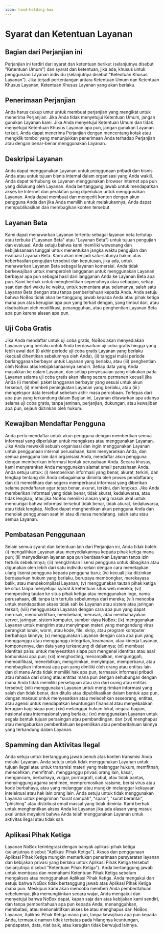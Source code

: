 ```yaml
---
icon: hand-holding-box
---
```


# Syarat dan Ketentuan Layanan

## **Bagian dari Perjanjian ini**

Perjanjian ini terdiri dari syarat dan ketentuan berikut (selanjutnya disebut "Ketentuan Umum") dan syarat dan ketentuan, jika ada, khusus untuk penggunaan Layanan individu (selanjutnya disebut "Ketentuan Khusus Layanan"). Jika terjadi pertentangan antara Ketentuan Umum dan Ketentuan Khusus Layanan, Ketentuan Khusus Layanan yang akan berlaku.

## **Penerimaan Perjanjian**

Anda harus cukup umur untuk membuat perjanjian yang mengikat untuk menerima Perjanjian. Jika Anda tidak menyetujui Ketentuan Umum, jangan gunakan Layanan kami. Jika Anda menyetujui Ketentuan Umum dan tidak menyetujui Ketentuan Khusus Layanan apa pun, jangan gunakan Layanan terkait. Anda dapat menerima Perjanjian dengan mencentang kotak atau mengklik tombol yang menunjukkan penerimaan Anda terhadap Perjanjian atau dengan benar-benar menggunakan Layanan.

## **Deskripsi Layanan**

Anda dapat menggunakan Layanan untuk penggunaan pribadi dan bisnis Anda atau untuk tujuan bisnis internal dalam organisasi yang Anda wakili. Anda dapat terhubung ke Layanan menggunakan browser Internet apa pun yang didukung oleh Layanan. Anda bertanggung jawab untuk mendapatkan akses ke Internet dan peralatan yang diperlukan untuk menggunakan Layanan. Anda dapat membuat dan mengedit konten dengan akun pengguna Anda dan jika Anda memilih untuk melakukannya, Anda dapat mempublikasikan dan membagikan konten tersebut.

## **Layanan Beta**

Kami dapat menawarkan Layanan tertentu sebagai layanan beta tertutup atau terbuka ("Layanan Beta" atau "Layanan Beta") untuk tujuan pengujian dan evaluasi. Anda setuju bahwa kami memiliki wewenang dan kebijaksanaan tunggal untuk menentukan jangka waktu pengujian dan evaluasi Layanan Beta. Kami akan menjadi satu-satunya hakim atas keberhasilan pengujian tersebut dan keputusan, jika ada, untuk menawarkan Layanan Beta sebagai layanan komersial. Anda tidak berkewajiban untuk memperoleh langganan untuk menggunakan Layanan berbayar apa pun sebagai hasil dari langganan Anda ke Layanan Beta apa pun. Kami berhak untuk menghentikan sepenuhnya atau sebagian, setiap saat dan dari waktu ke waktu, untuk sementara atau selamanya, salah satu Layanan Beta dengan atau tanpa pemberitahuan kepada Anda. Anda setuju bahwa NoBox tidak akan bertanggung jawab kepada Anda atau pihak ketiga mana pun atas kerugian apa pun yang terkait dengan, yang timbul dari, atau disebabkan oleh modifikasi, penangguhan, atau penghentian Layanan Beta apa pun karena alasan apa pun.

## **Uji Coba Gratis**

Jika Anda mendaftar untuk uji coba gratis, NoBox akan menyediakan Layanan yang berlaku untuk Anda berdasarkan uji coba gratis hingga yang lebih awal dari (i) akhir periode uji coba gratis Layanan yang berlaku (kecuali dihentikan sebelumnya oleh Anda), (ii) tanggal mulai periode berlangganan berbayar untuk Layanan yang berlaku, atau (iii) penghentian oleh NoBox atas kebijaksanaannya sendiri. Setiap data yang Anda masukkan ke dalam Layanan, dan setiap penyesuaian yang dilakukan pada Layanan selama uji coba gratis akan hilang secara permanen kecuali jika Anda (i) membeli paket langganan berbayar yang sesuai untuk akun tersebut, (ii) membeli peningkatan Layanan yang berlaku, atau (iii ) mengekspor data tersebut sebelum akhir masa percobaan. Terlepas dari apa pun yang terkandung dalam Bagian ini, Layanan ditawarkan apa adanya selama uji coba gratis, tanpa jaminan, perjanjian, dukungan, atau kewajiban apa pun, sejauh diizinkan oleh hukum.

## **Kewajiban Mendaftar Pengguna**

Anda perlu mendaftar untuk akun pengguna dengan memberikan semua informasi yang diperlukan untuk mengakses atau menggunakan Layanan. Jika Anda mewakili sebuah organisasi dan ingin menggunakan Layanan untuk penggunaan internal perusahaan, kami menyarankan Anda, dan semua pengguna lain dari organisasi Anda, mendaftar akun pengguna dengan memberikan informasi kontak perusahaan Anda. Secara khusus, kami menyarankan Anda menggunakan alamat email perusahaan Anda. Anda setuju untuk: (i) memberikan informasi yang benar, akurat, terkini, dan lengkap tentang diri Anda sebagaimana diminta oleh proses pendaftaran; dan (ii) memelihara dan segera memperbarui informasi yang diberikan selama pendaftaran agar tetap benar, akurat, terkini, dan lengkap. Jika Anda memberikan informasi yang tidak benar, tidak akurat, kedaluwarsa, atau tidak lengkap, atau jika NoBox memiliki alasan yang masuk akal untuk mencurigai bahwa informasi tersebut tidak benar, tidak akurat, kedaluwarsa, atau tidak lengkap, NoBox dapat menghentikan akun pengguna Anda dan menolak penggunaan saat ini atau di masa mendatang. salah satu atau semua Layanan.

## **Pembatasan Penggunaan**

Selain semua syarat dan ketentuan lain dari Perjanjian ini, Anda tidak boleh: (i) mengalihkan Layanan atau menyediakannya kepada pihak ketiga mana pun; (ii) menyediakan layanan apa pun berdasarkan Layanan tanpa izin tertulis sebelumnya; (iii) mengizinkan lisensi pengguna untuk dibagikan atau digunakan oleh lebih dari satu individu selain dengan cara menetapkan ulang lisensi pengguna kepada pengguna baru; (iv) kecuali jika diizinkan berdasarkan hukum yang berlaku, berupaya membongkar, merekayasa balik, atau mendekompilasi Layanan; (v) menggunakan tautan pihak ketiga ke situs tanpa menyetujui syarat & ketentuan situs web mereka; (vi) memposting tautan ke situs pihak ketiga atau menggunakan logo, nama perusahaan, dll. tanpa izin tertulis sebelumnya dari mereka; (vii) mencoba untuk mendapatkan akses tidak sah ke Layanan atau sistem atau jaringan terkait; (viii) menggunakan Layanan dengan cara apa pun yang dapat merusak, menonaktifkan, membebani, merusak, atau membahayakan server, jaringan, sistem komputer, sumber daya NoBox; (ix) menggunakan Layanan untuk mengirim atau menyimpan materi yang mengandung virus perangkat lunak, worm, atau kode, file, skrip, atau program komputer berbahaya lainnya; (x) menggunakan Layanan dengan cara apa pun yang mengganggu atau mengganggu integritas, keamanan, atau kinerja Layanan, komponennya, dan data yang terkandung di dalamnya; (xi) membuat identitas palsu untuk menyesatkan siapa pun mengenai identitas atau asal komunikasi apa pun; (xii) menghosting, menampilkan, mengunggah, memodifikasi, menerbitkan, mengirimkan, menyimpan, memperbarui, atau membagikan informasi apa pun yang dimiliki oleh orang atau entitas lain dan di mana Anda tidak memiliki hak apa pun, termasuk informasi pribadi atau rahasia dari orang atau entitas mana pun dengan sehubungan dengan mana Anda tidak memiliki persetujuan atau izin dari orang atau entitas tersebut; (xiii) menggunakan Layanan untuk mengirimkan informasi yang salah dan tidak benar, dan ditulis atau dipublikasikan dalam bentuk apa pun, dengan maksud untuk menyesatkan atau melecehkan seseorang, entitas, atau agensi untuk mendapatkan keuntungan finansial atau menyebabkan kerugian bagi siapa pun; (xiv) melanggar hukum lokal, negara bagian, nasional atau internasional yang berlaku; (xv) menggunakan Layanan untuk segala bentuk tujuan persaingan atau pembandingan; dan (xvi) menghapus atau mengaburkan pemberitahuan kepemilikan atau pemberitahuan lainnya yang terkandung dalam Layanan.

## **Spamming dan Aktivitas Ilegal**

Anda setuju untuk bertanggung jawab penuh atas konten transmisi Anda melalui Layanan. Anda setuju untuk tidak menggunakan Layanan untuk tujuan ilegal atau untuk transmisi materi yang melanggar hukum, memfitnah, melecehkan, memfitnah, mengganggu privasi orang lain, kasar, mengancam, berbahaya, vulgar, pornografi, cabul, atau tidak pantas, menyinggung agama sentimen, mempromosikan rasisme, berisi virus atau kode berbahaya, atau yang melanggar atau mungkin melanggar kekayaan intelektual atau hak lain orang lain. Anda setuju untuk tidak menggunakan Layanan untuk pengiriman "surat sampah", "spam", "surat berantai", "phishing" atau distribusi email massal yang tidak diminta. Kami berhak untuk menghentikan akses Anda ke Layanan jika ada alasan yang masuk akal untuk meyakini bahwa Anda telah menggunakan Layanan untuk aktivitas ilegal atau tidak sah.

## **Aplikasi Pihak Ketiga**

Layanan NoBox terintegrasi dengan banyak aplikasi pihak ketiga (selanjutnya disebut "Aplikasi Pihak Ketiga"). Akses dan penggunaan Aplikasi Pihak Ketiga mungkin memerlukan penerimaan persyaratan layanan dan kebijakan privasi yang berlaku untuk Aplikasi Pihak Ketiga tersebut (selanjutnya disebut "Ketentuan Pihak Ketiga"). Anda bertanggung jawab untuk membaca dan memahami Ketentuan Pihak Ketiga sebelum mengakses atau menggunakan Aplikasi Pihak Ketiga. Anda mengakui dan setuju bahwa NoBox tidak bertanggung jawab atas Aplikasi Pihak Ketiga mana pun. Meskipun kami akan mencoba memberi Anda pemberitahuan sebelumnya, jika memungkinkan secara wajar, Anda mengakui dan menyetujui bahwa NoBox dapat, kapan saja dan atas kebijakan kami sendiri, dan tanpa pemberitahuan apa pun kepada Anda, menangguhkan, membatasi, atau menonaktifkan akses ke atau menghapus dari NoBox Layanan, Aplikasi Pihak Ketiga mana pun, tanpa kewajiban apa pun kepada Anda, termasuk namun tidak terbatas pada hilangnya keuntungan, pendapatan, data, niat baik, atau kerugian tidak berwujud lainnya.
